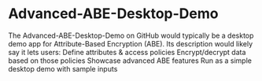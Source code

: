 # Advanced-ABE-Desktop-Demo
The Advanced-ABE-Desktop-Demo on GitHub would typically be a desktop demo app for Attribute-Based Encryption (ABE). Its description would likely say it lets users:  Define attributes &amp; access policies  Encrypt/decrypt data based on those policies  Showcase advanced ABE features Run as a simple desktop demo with sample inputs
